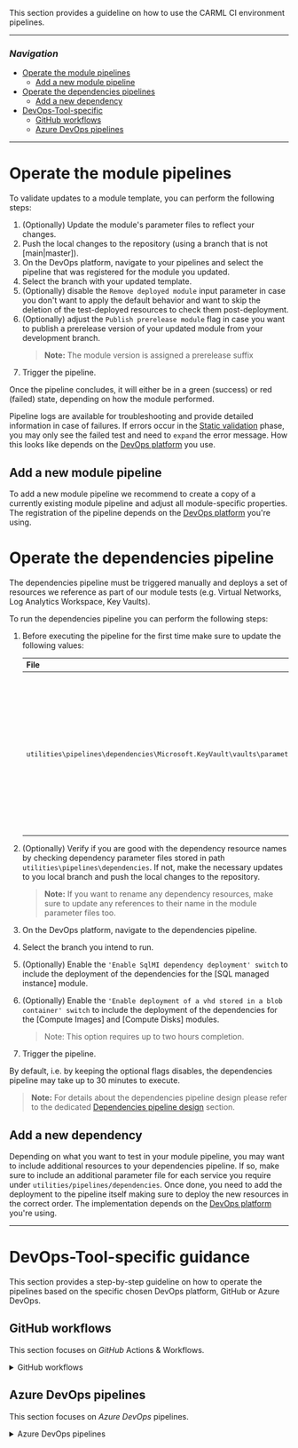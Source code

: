 This section provides a guideline on how to use the CARML CI environment pipelines.

---

### _Navigation_

- [Operate the module pipelines](#operate-the-module-pipelines)
  - [Add a new module pipeline](#add-a-new-module-pipeline)
- [Operate the dependencies pipelines](#operate-the-dependency-pipeline)
  - [Add a new dependency](#add-a-new-dependency)
- [DevOps-Tool-specific](#devops-tool-specific-guidance)
  - [GitHub workflows](#github-workflows)
  - [Azure DevOps pipelines](#azure-devops-pipelines)

---

# Operate the module pipelines

To validate updates to a module template, you can perform the following steps:

1. (Optionally) Update the module's parameter files to reflect your changes.
1. Push the local changes to the repository (using a branch that is not [main\|master]).
1. On the DevOps platform, navigate to your pipelines and select the pipeline that was registered for the module you updated.
1. Select the branch with your updated template.
1. (Optionally) disable the `Remove deployed module` input parameter in case you don't want to apply the default behavior and want to skip the deletion of the test-deployed resources to check them post-deployment.
1. (Optionally) adjust the `Publish prerelease module` flag in case you want to publish a prerelease version of your updated module from your development branch.
   > **Note:** The module version is assigned a prerelease suffix
1.  Trigger the pipeline.

Once the pipeline concludes, it will either be in a green (success) or red (failed) state, depending on how the module performed.

Pipeline logs are available for troubleshooting and provide detailed information in case of failures. If errors occur in the [Static validation](./The%20CI%20environment%20-%20Static%20validation) phase, you may only see the failed test and need to `expand` the error message. How this looks like depends on the [DevOps platform](#devops-tool-specific-guidance) you use.

## Add a new module pipeline

To add a new module pipeline we recommend to create a copy of a currently existing module pipeline and adjust all module-specific properties. The registration of the pipeline depends on the [DevOps platform](#devops-tool-specific-guidance) you're using.

# Operate the dependencies pipeline

The dependencies pipeline must be triggered manually and deploys a set of resources we reference as part of our module tests (e.g. Virtual Networks, Log Analytics Workspace, Key Vaults).

To run the dependencies pipeline you can perform the following steps:

1. Before executing the pipeline for the first time make sure to update the following values:

   | File | Parameter | Description |
   | - | - | - |
   | `utilities\pipelines\dependencies\Microsoft.KeyVault\vaults\parameters\parameters.json` | `accessPolicies.value[0].objectId` | The 'Backup Management Service' needs access to back up the keys and secrets, along with the associated VMs. The Enterprise Application's object ID is unique per tenant. |
1. (Optionally) Verify if you are good with the dependency resource names by checking dependency parameter files stored in path `utilities\pipelines\dependencies`. If not, make the necessary updates to you local branch and push the local changes to the repository.
   > **Note:** If you want to rename any dependency resources, make sure to update any references to their name in the module parameter files too.
1. On the DevOps platform, navigate to the dependencies pipeline.
1. Select the branch you intend to run.
1. (Optionally) Enable the `'Enable SqlMI dependency deployment' switch` to include the deployment of the dependencies for the [SQL managed instance] module.
1. (Optionally) Enable the `'Enable deployment of a vhd stored in a blob container' switch` to include the deployment of the dependencies for the [Compute Images] and [Compute Disks] modules.
   > Note: This option requires up to two hours completion.
1.  Trigger the pipeline.

By default, i.e. by keeping the optional flags disables, the dependencies pipeline may take up to 30 minutes to execute.

> **Note:** For details about the dependencies pipeline design please refer to the dedicated [Dependencies pipeline design](./The%20CI%20environment%20-%20Pipeline%20design.md#dependencies-pipeline) section.

## Add a new dependency

Depending on what you want to test in your module pipeline, you may want to include additional resources to your dependencies pipeline. If so, make sure to include an additional parameter file for each service you require under `utilities/pipelines/dependencies`. Once done, you need to add the deployment to the pipeline itself making sure to deploy the new resources in the correct order. The implementation depends on the [DevOps platform](#devops-tool-specific-guidance) you're using.

---

# DevOps-Tool-specific guidance

This section provides a step-by-step guideline on how to operate the pipelines based on the specific chosen DevOps platform, GitHub or Azure DevOps.

## GitHub workflows

This section focuses on _GitHub_ Actions & Workflows.

<details>
<summary>GitHub workflows</summary>

  ### Trigger a workflow

  To trigger a workflow in _GitHub_:

  1. Navigate to the 'Actions' tab in your repository.

     <img src="./media/ghActionsTab.png" alt="Actions tab" height="100">

  1. Select the pipeline of your choice from the list on the left, followed by 'Run workflow' to the right. You can then select the branch of your choice and confirm the execution by clicking on the green 'Run workflow' button.

     <img src="./media/gHtriggerPipeline.png" alt="Run workflow" height="350">

  >**Note**: Depending on the pipeline you selected you may have additional input parameters you can provide aside from the branch. An outline can be found in the [Module pipeline inputs](./The%20CI%20environment%20-%20Pipeline%20design#module#module-pipeline-inputs) section.

  ### Register a workflow

  To register a workflow in _GitHub_ you have to create the workflow file (`.yml`) and store it inside the folder `.github/workflows`.
  > ***Note:*** Once merged to [main\|master], GitHub will automatically list the new workflow in the 'Actions' tab. Workflows are not registered from a branch unless you specify a temporal push trigger targeting your branch.

</details>

## Azure DevOps pipelines

This section focuses on _Azure DevOps_ pipelines.

<details>
<summary>Azure DevOps pipelines</summary>

  ### Trigger a pipeline

  To trigger a pipeline in _Azure DevOps_:

  1. Navigate to the 'Pipelines' section (blue rocket) and select the pipeline you want to trigger.

     <img src="./media/pipelineStart.png" alt="Pipeline start step 1" height="200">

  1. Once selected, click on the 'Run pipeline' button on the top right.

     <img src="./media/pipelineStart2.png" alt="Pipeline start step 2" height="60">

  1. Now you can trigger the pipeline by selecting the 'Run' button on the bottom right.

     <img src="./media/pipelineStart3.png" alt="Pipeline start step 3" height="400">

  >**Note**: Depending on the pipeline you selected you may have additional input parameters you can provide aside from the branch. An outline can be found in the [Module pipeline inputs](./The%20CI%20environment%20-%20Pipeline%20design#module#module-pipeline-inputs) section.

  ### Register a pipeline

  To register a pipeline in _Azure DevOps_:

  1. Create a workflow file (.yml) and upload it to a repository of your choice (e.g. in _Azure DevOps_ or _GitHub_).

  1. Navigate to the 'Pipelines' section (blue rocket) and select the 'New pipeline' button on the top right.

     <img src="./media/pipelineNew.png" alt="Register new pipeline step 1" height="200">

  1. Next, select the repository-type you stored your template in. _Azure DevOps_ will then try to fetch all repositories you have access to.

     <img src="./media/pipelineNew2.png" alt="Register new pipeline step 2" height="300">

  1. Now we have to select the particular repository to get the pipeline file from.

     <img src="./media/pipelineNew3.png" alt="Register new pipeline step 3" height="240">

  1. Following, choose 'Existing Azure Pipelines YAML file' on the bottom of the list.

     <img src="./media/pipelineNew4.png" alt="Register new pipeline step 4" height="430">

  1. The previous action will open a new blade that asks you for the branch you stored the pipeline file in (e.g. `master`) and then asks for the relative path (from root of the repository) of the pipeline file.

     <img src="./media/pipelineNew5.png" alt="Register new pipeline step 5" height="240">

  1. Finally, _Azure DevOps_ should show you the pipeline file you created. The last thing you have to do is to either select 'Run' on the top right (which will save & run the pipeline), or click the little arrow next to it and just save the pipeline.

  1. Once saved you can also re-name / move the pipeline in the same view. However, this only works once you saved the pipeline at least once.

     <img src="./media/pipelineNew6.png" alt="Register new pipeline step 6" height="180">

</details>

